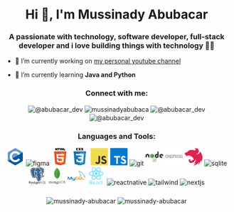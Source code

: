 <h1 align="center">Hi 👋, I'm Mussinady Abubacar</h1>
<h3 align="center">A passionate with technology, software developer, full-stack developer and i love building things with technology 🧑‍💻</h3>

- 🔭 I’m currently working on [my personal youtube channel](https://youtube.com/@abubacar_dev)

- 🌱 I’m currently learning **Java and Python**

<h3 align="center">Connect with me:</h3>
<div align="center">
  <a href="https://twitter.com/@abubacar_dev"
    target="blank"
    rel="noreferrer"
    style="text-decoration: none">
    <img align="center" 
      src="https://raw.githubusercontent.com/rahuldkjain/github-profile-readme-generator/master/src/images/icons/Social/twitter.svg"
      alt="@abubacar_dev"
      height="30"
      width="40"
    />
  </a>
  <a href="https://linkedin.com/in/mussinadyabubacar"
    target="blank"
    rel="noreferrer"
    style="text-decoration: none">
    <img align="center" 
      src="https://raw.githubusercontent.com/rahuldkjain/github-profile-readme-generator/master/src/images/icons/Social/linked-in-alt.svg"
      alt="mussinadyabubaca"
      height="30"
      width="40"
    />
  </a>
  <a href="https://instagram.com/@abubacar_dev"
    target="blank"
    rel="noreferrer"
    style="text-decoration: none">
    <img align="center"
      src="https://raw.githubusercontent.com/rahuldkjain/github-profile-readme-generator/master/src/images/icons/Social/instagram.svg"
      alt="@abubacar_dev"
      height="30"
      width="40"
    />
  </a>
  <a href="https://www.youtube.com/@abubacar_dev" 
    target="blank"
    rel="noreferrer"
    style="text-decoration: none">
    <img align="center"
      src="https://raw.githubusercontent.com/rahuldkjain/github-profile-readme-generator/master/src/images/icons/Social/youtube.svg"
      alt="@abubacar_dev"
      height="30"
      width="40"
    />
  </a>
</div>

<h3 align="center">Languages and Tools:</h3>
<div align="center"> 
  <img 
    src="https://raw.githubusercontent.com/devicons/devicon/master/icons/c/c-original.svg" 
    alt="c" 
    width="40" 
    height="40"
  />
  <img
    src="https://www.vectorlogo.zone/logos/figma/figma-icon.svg"
    alt="figma"
    width="40"
    height="40"
  /> 
  <img
    src="https://raw.githubusercontent.com/devicons/devicon/master/icons/html5/html5-original-wordmark.svg"
    alt="html5"
    width="40"
    height="40"
  /> 
  <img
    src="https://raw.githubusercontent.com/devicons/devicon/master/icons/css3/css3-original-wordmark.svg"
    alt="css3"
    width="40"
    height="40"
  /> 
  <img
    src="https://raw.githubusercontent.com/devicons/devicon/master/icons/javascript/javascript-original.svg"
    alt="javascript"
    width="40"
    height="40"
  />
  <img
    src="https://raw.githubusercontent.com/devicons/devicon/master/icons/typescript/typescript-original.svg"
    alt="typescript"
    width="40"
    height="40"
  />
  <img src="https://www.vectorlogo.zone/logos/git-scm/git-scm-icon.svg"
    alt="git"
    width="40"
    height="40"
  />
  <img
    src="https://raw.githubusercontent.com/devicons/devicon/master/icons/nodejs/nodejs-original-wordmark.svg"
    alt="nodejs"
    width="40"
    height="40"
  />
  <img
    src="https://raw.githubusercontent.com/devicons/devicon/master/icons/express/express-original-wordmark.svg"
    alt="express"
    width="40"
    height="40"
  />
  <img
    src="https://raw.githubusercontent.com/devicons/devicon/master/icons/nestjs/nestjs-plain.svg"
    alt="nestjs"
    width="40"
    height="40"
  />
  <img
    src="https://www.vectorlogo.zone/logos/sqlite/sqlite-icon.svg"
    alt="sqlite"
    width="40"
    height="40"
  />
  <img
    src="https://raw.githubusercontent.com/devicons/devicon/master/icons/postgresql/postgresql-original-wordmark.svg"
    alt="postgresql"
    width="40"
    height="40"
  />
  <img
    src="https://raw.githubusercontent.com/devicons/devicon/master/icons/mongodb/mongodb-original-wordmark.svg"
    alt="mongodb"
    width="40"
    height="40"
  />
  <img
    src="https://raw.githubusercontent.com/devicons/devicon/master/icons/mysql/mysql-original-wordmark.svg"
    alt="mysql"
    width="40"
    height="40"
  />
  <img
    src="https://raw.githubusercontent.com/devicons/devicon/master/icons/react/react-original-wordmark.svg"
    alt="react"
    width="40"
    height="40"
  />
  <img
    src="https://reactnative.dev/img/header_logo.svg"
    alt="reactnative"
    width="40"
    height="40"
  />
  <img
    src="https://www.vectorlogo.zone/logos/tailwindcss/tailwindcss-icon.svg"
    alt="tailwind"
    width="40"
    height="40"
  />
  <img
    src="https://cdn.worldvectorlogo.com/logos/nextjs-2.svg"
    alt="nextjs"
    width="40"
    height="40"
  />
</div>

###

<div align="center">
<img 
    align="center"
    height="180"
    max-width="60%"
    src="https://github-readme-stats.vercel.app/api?username=mussinady-abubacar&show_icons=true&theme=tokyonight&locale=en&rank_icon=github"
    alt="mussinady-abubacar"
  />
  <img 
    align="center"
    height="180"
    max-width="60%"
    src="https://github-readme-stats.vercel.app/api/top-langs?username=mussinady-abubacar&show_icons=true&theme=tokyonight&locale=en&rank_icon=github&layout=compact"
    alt="mussinady-abubacar"
  />
</div>

<!--
**mussinady-abubacar/mussinady-abubacar** is a ✨ _special_ ✨ repository because its `README.md` (this file) appears on your GitHub profile.

Here are some ideas to get you started:

- 🔭 I’m currently working on ...
- 🌱 I’m currently learning ...
- 👯 I’m looking to collaborate on ...
- 🤔 I’m looking for help with ...
- 💬 Ask me about ...
- 📫 How to reach me: ...
- 😄 Pronouns: ...
- ⚡ Fun fact: ...
-->
